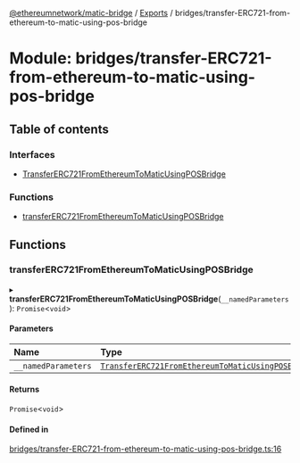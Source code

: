 [@ethereumnetwork/matic-bridge](../README.md) / [Exports](../modules.md) / bridges/transfer-ERC721-from-ethereum-to-matic-using-pos-bridge

# Module: bridges/transfer-ERC721-from-ethereum-to-matic-using-pos-bridge

## Table of contents

### Interfaces

- [TransferERC721FromEthereumToMaticUsingPOSBridge](../interfaces/bridges_transfer_ERC721_from_ethereum_to_matic_using_pos_bridge.TransferERC721FromEthereumToMaticUsingPOSBridge.md)

### Functions

- [transferERC721FromEthereumToMaticUsingPOSBridge](bridges_transfer_ERC721_from_ethereum_to_matic_using_pos_bridge.md#transfererc721fromethereumtomaticusingposbridge)

## Functions

### transferERC721FromEthereumToMaticUsingPOSBridge

▸ **transferERC721FromEthereumToMaticUsingPOSBridge**(`__namedParameters`): `Promise`<`void`\>

#### Parameters

| Name | Type |
| :------ | :------ |
| `__namedParameters` | [`TransferERC721FromEthereumToMaticUsingPOSBridge`](../interfaces/bridges_transfer_ERC721_from_ethereum_to_matic_using_pos_bridge.TransferERC721FromEthereumToMaticUsingPOSBridge.md) |

#### Returns

`Promise`<`void`\>

#### Defined in

[bridges/transfer-ERC721-from-ethereum-to-matic-using-pos-bridge.ts:16](https://github.com/KedziaPawel/matic-bridge/blob/36bf298/src/bridges/transfer-ERC721-from-ethereum-to-matic-using-pos-bridge.ts#L16)
